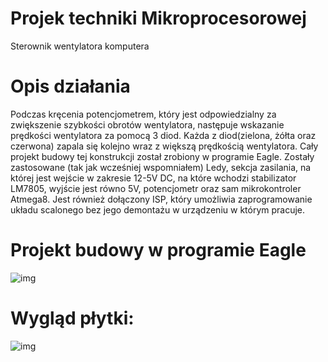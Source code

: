 # Projek techniki Mikroprocesorowej 
Sterownik wentylatora komputera
# Opis działania

Podczas kręcenia potencjometrem, który jest odpowiedzialny za zwiększenie szybkości obrotów wentylatora, następuje wskazanie prędkości wentylatora za pomocą 3 diod. Każda z diod(zielona, żółta oraz czerwona) zapala się kolejno wraz z większą prędkością wentylatora. Cały projekt budowy tej konstrukcji został zrobiony w programie Eagle. Zostały zastosowane (tak jak wcześniej wspomniałem) Ledy, sekcja zasilania, na której jest wejście w zakresie 12-5V DC, na które wchodzi stabilizator LM7805, wyjście jest równo 5V, potencjometr oraz sam mikrokontroler Atmega8. Jest również dołączony ISP, który umożliwia zaprogramowanie układu scalonego bez jego demontażu w urządzeniu w którym pracuje.

# Projekt budowy w programie Eagle
![img](./firmware/Płytka2.PNG)
# Wygląd płytki:
![img](./firmware/Płytka.PNG)
